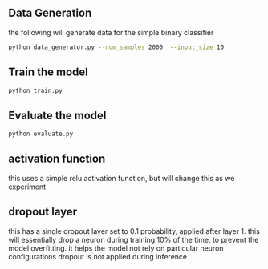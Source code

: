 
## Data Generation
the following will generate data for the simple binary classifier

```bash
python data_generator.py --num_samples 2000  --input_size 10
```

## Train the model

```bash
python train.py
```

## Evaluate the model

```bash
python evaluate.py
```

## activation function
this uses a simple relu activation function, but will change this as we experiment

## dropout layer
this has a single dropout layer set to 0.1 probability, applied after layer 1.
this will essentially drop a neuron during training 10% of the time, to prevent the model overfitting.
it helps the model not rely on particular neuron configurations
dropout is not applied during inference